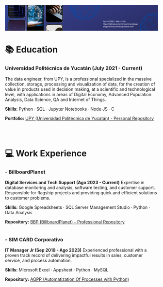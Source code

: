 <img src='Images/Contact Info - Banner.png'>

# 📚 Education
### Universidad Politécnica de Yucatán (July 2021 - Current)
The data engineer, from UPY, is a professional specialized in the massive collection, storage, processing and visualization of data, for the creation of value in products used in decision making, at a scientific and technological level, with applications in areas of Digital Economy, Advanced Population Analysis, Data Science, QA and Internet of Things.

**Skills:** Python · SQL · Jupyter Notebooks · Node JS · C

**Portfolio:** [UPY (Universidad Politécnica de Yucatán) - Personal Repository](https://github.com/monroyminerodiego/UPY)


<br><br>

# 💻 Work Experience
### - BillboardPlanet
**Digital Services and Tech Support (Ago 2023 - Current)**
Expertise in database monitoring and analysis, software testing, and customer support. Responsible for flagship projects and providing quick and efficient solutions to customer problems.

**Skills:** Google Spreadsheets · SQL Server Management Studio · Python · Data Analysis

**Repository:** [BBP (BillboardPlanet) - Professional Repository](https://github.com/monroyminerodiego/BBP)<br><br>



### - SIM CARD Corporativo
**IT Manager Jr (Sep 2019 - Ago 2023)**
Experienced professional with a proven track record of delivering impactful results in sales, customer service, and process automation. 

**Skills:** Microsoft Excel · Appsheet · Python · MySQL  

**Repository:** [AOPP (Automatization Of Processes with Python)](https://github.com/monroyminerodiego/AOPP)

